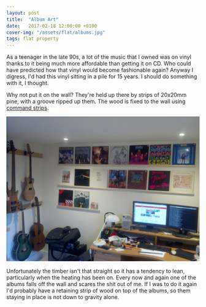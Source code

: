 ```yaml
---
layout: post
title:  "Album Art"
date:   2017-02-18 12:00:00 +0100
cover-img: "/assets/flat/albums.jpg"
tags: flat property
---
```

As a teenager in the late 90s, a lot of the music that I owned was on vinyl thanks to it being much more affordable than getting it on CD. Who could have predicted how that vinyl would become fashionable again? Anyway I digress, I'd had this vinyl sitting in a pile for 15 years. I should do something with it, I thought.

Why not put it on the wall? They're held up there by strips of 20x20mm pine, with a groove ripped up them. The wood is fixed to the wall using [command strips](https://command.3m.co.uk/3M/en_GB/command-gb/).

![Albums](/assets/flat/albums.jpg)

Unfortunately the timber isn't that straight so it has a tendency to lean, particularly when the heating has been on. Every now and again one of the albums falls off the wall and scares the shit out of me. If I was to do it again I'd probably have a retaining strip of wood on top of the albums, so them staying in place is not down to gravity alone.
